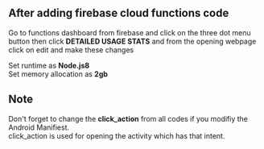 
## After adding firebase cloud functions code 

Go to functions dashboard from firebase and click on the three dot menu button then click <B>DETAILED USAGE STATS</B> and from the opening webpage click on edit and make these changes<br>

Set runtime as <B>Node.js8</B><br>
Set memory allocation as <B>2gb</B>

## Note

Don't forget to change the <B>click_action</B> from all codes if you modifiy the Android Manifiest.<br>
click_action is used for opening the activity which has that intent.
